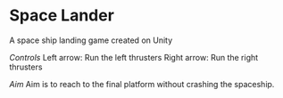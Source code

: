 # Space Lander
A space ship landing game created on Unity

*Controls*
Left arrow: Run the left thrusters
Right arrow: Run the right thrusters

*Aim*
Aim is to reach to the final platform without crashing the spaceship.
